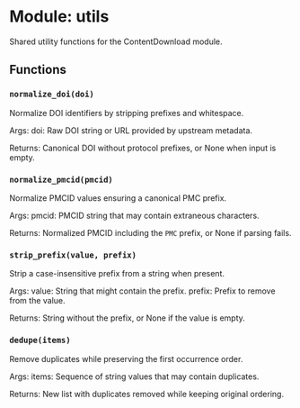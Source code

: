 # Module: utils

Shared utility functions for the ContentDownload module.

## Functions

### `normalize_doi(doi)`

Normalize DOI identifiers by stripping prefixes and whitespace.

Args:
doi: Raw DOI string or URL provided by upstream metadata.

Returns:
Canonical DOI without protocol prefixes, or None when input is empty.

### `normalize_pmcid(pmcid)`

Normalize PMCID values ensuring a canonical PMC prefix.

Args:
pmcid: PMCID string that may contain extraneous characters.

Returns:
Normalized PMCID including the `PMC` prefix, or None if parsing fails.

### `strip_prefix(value, prefix)`

Strip a case-insensitive prefix from a string when present.

Args:
value: String that might contain the prefix.
prefix: Prefix to remove from the value.

Returns:
String without the prefix, or None if the value is empty.

### `dedupe(items)`

Remove duplicates while preserving the first occurrence order.

Args:
items: Sequence of string values that may contain duplicates.

Returns:
New list with duplicates removed while keeping original ordering.
